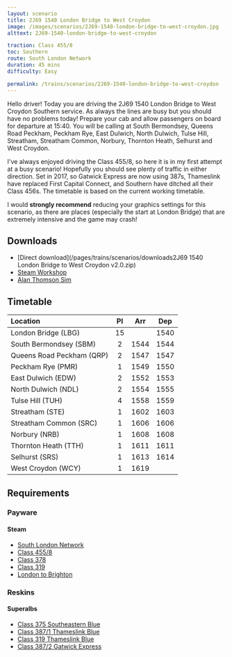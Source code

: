 ```yaml
---
layout: scenario
title: 2J69 1540 London Bridge to West Croydon
image: /images/scenarios/2J69-1540-london-bridge-to-west-croydon.jpg
alttext: 2J69-1540-london-bridge-to-west-croydon

traction: Class 455/8
toc: Southern
route: South London Network
duration: 45 mins
difficulty: Easy

permalink: /trains/scenarios/2J69-1540-london-bridge-to-west-croydon
---
```


Hello driver! Today you are driving the 2J69 1540 London Bridge to West Croydon Southern service. As always the lines are busy but you should have no problems today! Prepare your cab and allow passengers on board for departure at 15:40. You will be calling at South Bermondsey, Queens Road Peckham, Peckham Rye, East Dulwich, North Dulwich, Tulse Hill, Streatham, Streatham Common, Norbury, Thornton Heath, Selhurst and West Croydon.

I've always enjoyed driving the Class 455/8, so here it is in my first attempt at a busy scenario! Hopefully you should see plenty of traffic in either direction. Set in 2017, so Gatwick Express are now using 387s, Thameslink have replaced First Capital Connect, and Southern have ditched all their Class 456s. The timetable is based on the current working timetable.

I would **strongly recommend** reducing your graphics settings for this scenario, as there are places (especially the start at London Bridge) that are extremely intensive and the game may crash!

## Downloads
* [Direct download](/pages/trains/scenarios/downloads2J69 1540 London Bridge to West Croydon v2.0.zip)
* [Steam Workshop](http://steamcommunity.com/sharedfiles/filedetails/?id=1097997024)
* [Alan Thomson Sim](https://alanthomsonsim.com/?download=2j69-1540-london-bridge-to-west-croydon)

## Timetable

| Location                  |  Pl   |  Arr  |  Dep  |
| :------------------------ | :---: | :---: | :---: |
| London Bridge (LBG)       |  15   |       | 1540  |
| South Bermondsey (SBM)    |   2   | 1544  | 1544  |
| Queens Road Peckham (QRP) |   2   | 1547  | 1547  |
| Peckham Rye (PMR)         |   1   | 1549  | 1550  |
| East Dulwich (EDW)        |   2   | 1552  | 1553  |
| North Dulwich (NDL)       |   2   | 1554  | 1555  |
| Tulse Hill (TUH)          |   4   | 1558  | 1559  |
| Streatham (STE)           |   1   | 1602  | 1603  |
| Streatham Common (SRC)    |   1   | 1606  | 1606  |
| Norbury (NRB)             |   1   | 1608  | 1608  |
| Thornton Heath (TTH)      |   1   | 1611  | 1611  |
| Selhurst (SRS)            |   1   | 1613  | 1614  |
| West Croydon (WCY)        |   1   | 1619  |       |

## Requirements

### Payware

#### Steam
* [South London Network](http://store.steampowered.com/app/222638)
* [Class 455/8](http://store.steampowered.com/app/325963)
* [Class 378](http://store.steampowered.com/app/258663)
* [Class 319](http://store.steampowered.com/app/258640)
* [London to Brighton](http://store.steampowered.com/app/208280)

### Reskins
#### Superalbs
* [Class 375 Southeastern Blue](http://superalbs.weebly.com/class375seblue.html)
* [Class 387/1 Thameslink Blue](http://superalbs.weebly.com/class387thameslink.html)
* [Class 319 Thameslink Blue](http://superalbs.weebly.com/class319tlblue.html)
* [Class 387/2 Gatwick Express](http://superalbs.weebly.com/class387gatwickexpress.html)